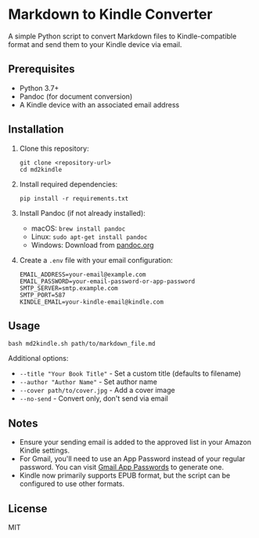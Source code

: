 # Markdown to Kindle Converter

A simple Python script to convert Markdown files to Kindle-compatible format and send them to your Kindle device via email.

## Prerequisites

- Python 3.7+
- Pandoc (for document conversion)
- A Kindle device with an associated email address

## Installation

1. Clone this repository:
   ```
   git clone <repository-url>
   cd md2kindle
   ```

2. Install required dependencies:
   ```
   pip install -r requirements.txt
   ```

3. Install Pandoc (if not already installed):
   - macOS: `brew install pandoc`
   - Linux: `sudo apt-get install pandoc`
   - Windows: Download from [pandoc.org](https://pandoc.org/installing.html)

4. Create a `.env` file with your email configuration:
   ```
   EMAIL_ADDRESS=your-email@example.com
   EMAIL_PASSWORD=your-email-password-or-app-password
   SMTP_SERVER=smtp.example.com
   SMTP_PORT=587
   KINDLE_EMAIL=your-kindle-email@kindle.com
   ```

## Usage

```
bash md2kindle.sh path/to/markdown_file.md
```

Additional options:
- `--title "Your Book Title"` - Set a custom title (defaults to filename)
- `--author "Author Name"` - Set author name
- `--cover path/to/cover.jpg` - Add a cover image
- `--no-send` - Convert only, don't send via email

## Notes

- Ensure your sending email is added to the approved list in your Amazon Kindle settings.
- For Gmail, you'll need to use an App Password instead of your regular password. You can visit [Gmail App Passwords](https://myaccount.google.com/apppasswords) to generate one.
- Kindle now primarily supports EPUB format, but the script can be configured to use other formats.

## License

MIT

